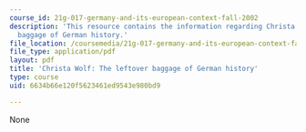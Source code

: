 ```yaml
---
course_id: 21g-017-germany-and-its-european-context-fall-2002
description: 'This resource contains the information regarding Christa Wolf: The leftover
  baggage of German history.'
file_location: /coursemedia/21g-017-germany-and-its-european-context-fall-2002/6634b66e120f5623461ed9543e980bd9_MIT21G_017F02_lec_7_2.pdf
file_type: application/pdf
layout: pdf
title: 'Christa Wolf: The leftover baggage of German history'
type: course
uid: 6634b66e120f5623461ed9543e980bd9

---
```

None